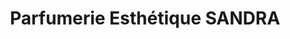---
title: "Parfumerie Esthétique SANDRA"
url: /fismes/parfumerie-esthetique-sandra/
shop: parfumerie
---